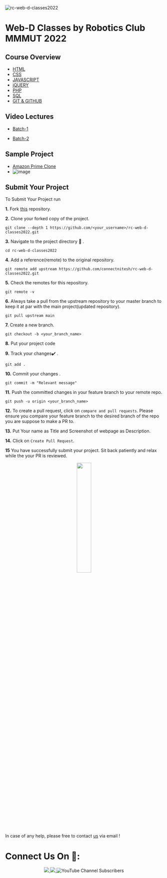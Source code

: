 ![rc-web-d-classes2022](https://socialify.git.ci/connectnitesh/rc-web-d-classes2022/image?forks=1&issues=1&logo=https%3A%2F%2Fscontent.fdel29-1.fna.fbcdn.net%2Fv%2Ft1.18169-9%2F15977238_1235856319784833_8660986776395281819_n.jpg%3F_nc_cat%3D100%26ccb%3D1-5%26_nc_sid%3D174925%26_nc_ohc%3DHuEJxfhQmWMAX-eWETJ%26_nc_ht%3Dscontent.fdel29-1.fna%26oh%3D00_AT8utbhZcjOVW6RAx7wBmSuYr8LCCfVndpHQi_3EgYNchw%26oe%3D62309996&name=1&pattern=Circuit%20Board&pulls=1&stargazers=1&theme=Dark)
# Web-D Classes by Robotics Club MMMUT 2022



## Course Overview

 - [HTML](https://rcmmmut.in/)
 - [CSS](https://rcmmmut.in/)
 - [JAVASCRIPT](https://rcmmmut.in/)
 - [jQUERY](https://rcmmmut.in/)
 - [PHP](https://rcmmmut.in/)
 - [SQL](https://rcmmmut.in/)
 - [GIT & GITHUB](https://rcmmmut.in/)


## Video Lectures
- [Batch-1](https://youtube.com/playlist?list=PLL92E0C0I-ouyz5RSMYXLjFJ3Nrn0gZDt)

- [Batch-2](https://youtube.com/playlist?list=PLL92E0C0I-ourJLV2Ym3s7S0teCJ6RX4p)

## Sample Project
- [Amazon Prime Clone](https://github.com/kshitiz-patel/Robotics-Club-Web-Development-Classes-2021-22/)
- ![image](https://user-images.githubusercontent.com/79007697/153775543-d26b87f4-bb2d-4c44-9486-16e50ad7aed1.png)



## Submit Your Project


To Submit Your Project run

**1.** Fork [this](https://github.com/connectnitesh/rc-web-d-classes2022.git) repository.

**2.** Clone your forked copy of the project.

```
git clone --depth 1 https://github.com/<your_username>/rc-web-d-classes2022.git
```

**3.** Navigate to the project directory :file_folder: .

```
cd rc-web-d-classes2022

```

**4.** Add a reference(remote) to the original repository.

```
git remote add upstream https://github.com/connectnitesh/rc-web-d-classes2022.git
```

**5.** Check the remotes for this repository.

```
git remote -v
```

**6.** Always take a pull from the upstream repository to your master branch to keep it at par with the main project(updated repository).

```
git pull upstream main
```

**7.** Create a new branch.

```
git checkout -b <your_branch_name>
```

**8.** Put your project code



**9.** Track your changes:heavy_check_mark: .

```
git add .
```

**10.** Commit your changes .

```
git commit -m "Relevant message"
```

**11.** Push the committed changes in your feature branch to your remote repo.

```
git push -u origin <your_branch_name>
```

**12.** To create a pull request, click on `compare and pull requests`. Please ensure you compare your feature branch to the desired branch of the repo you are suppose to make a PR to.

**13.** Put Your name as Title and Screenshot of webpage as Description.

**14.** Click on `Create Pull Request`.

**15** You have successfully submit your project. Sit back patiently and relax while the your PR is reviewed.

<p align="center"><img src="https://media.giphy.com/media/l49JNZ87F3AmPoH0A/giphy.gif" width=30%></p>


In case of any help, please free to contact [us](mailto:connectnitesh8@gmail.com) via email !

# Connect Us On 🤝:
<p align="center">
  <a href="https://www.instagram.com/robotics_club_mmmut/">
    <img src="https://img.shields.io/badge/Instagram-E4405F?style=for-the-badge&logo=instagram&logoColor=white">
  </a>
<a href="https://www.facebook.com/roboticsclub.mmmut">
    <img src="https://img.shields.io/badge/Facebook-1877F2?style=for-the-badge&logo=facebook&logoColor=white">
  </a>
<img alt="YouTube Channel Subscribers" src="https://img.shields.io/youtube/channel/subscribers/UCq1SGYOxepwOHBE8eQcE_Pg?style=social">

